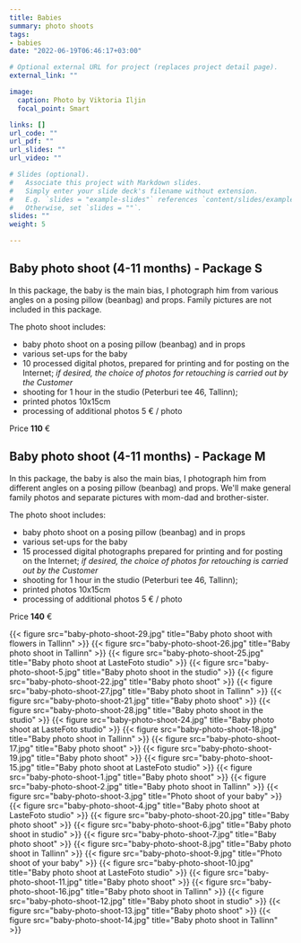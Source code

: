 ```yaml
---
title: Babies
summary: photo shoots
tags:
- babies
date: "2022-06-19T06:46:17+03:00"

# Optional external URL for project (replaces project detail page).
external_link: ""

image:
  caption: Photo by Viktoria Iljin
  focal_point: Smart

links: []
url_code: ""
url_pdf: ""
url_slides: ""
url_video: ""

# Slides (optional).
#   Associate this project with Markdown slides.
#   Simply enter your slide deck's filename without extension.
#   E.g. `slides = "example-slides"` references `content/slides/example-slides.md`.
#   Otherwise, set `slides = ""`.
slides: ""
weight: 5

---
```

## Baby photo shoot (4-11 months) - Package S

In this package, the baby is the main bias, I photograph him from various angles on a posing pillow (beanbag) and props. Family pictures are not included in this package.

The photo shoot includes:
* baby photo shoot on a posing pillow (beanbag) and in props
* various set-ups for the baby
* 10 processed digital photos, prepared for printing and for posting on the Internet;
_if desired, the choice of photos for retouching is carried out by the Customer_
* shooting for 1 hour in the studio (Peterburi tee 46, Tallinn);
* printed photos 10x15cm
* processing of additional photos 5 € / photo

Price **110** €

## Baby photo shoot (4-11 months) - Package M

In this package, the baby is also the main bias, I photograph him from different angles on a posing pillow (beanbag) and props. We'll make general family photos and separate pictures with mom-dad and brother-sister.

The photo shoot includes:
* baby photo shoot on a posing pillow (beanbag) and in props
* various set-ups for the baby
* 15 processed digital photographs prepared for printing and for posting on the Internet;
_if desired, the choice of photos for retouching is carried out by the Customer_
* shooting for 1 hour in the studio (Peterburi tee 46, Tallinn);
* printed photos 10x15cm
* processing of additional photos 5 € / photo

Price **140** €

{{< figure src="baby-photo-shoot-29.jpg" title="Baby photo shoot with flowers in Tallinn" >}}
{{< figure src="baby-photo-shoot-26.jpg" title="Baby photo shoot in Tallinn" >}}
{{< figure src="baby-photo-shoot-25.jpg" title="Baby photo shoot at LasteFoto studio" >}}
{{< figure src="baby-photo-shoot-5.jpg" title="Baby photo shoot in the studio" >}}
{{< figure src="baby-photo-shoot-22.jpg" title="Baby photo shoot" >}}
{{< figure src="baby-photo-shoot-27.jpg" title="Baby photo shoot in Tallinn" >}}
{{< figure src="baby-photo-shoot-21.jpg" title="Baby photo shoot" >}}
{{< figure src="baby-photo-shoot-28.jpg" title="Baby photo shoot in the studio" >}}
{{< figure src="baby-photo-shoot-24.jpg" title="Baby photo shoot at LasteFoto studio" >}}
{{< figure src="baby-photo-shoot-18.jpg" title="Baby photo shoot in Tallinn" >}}
{{< figure src="baby-photo-shoot-17.jpg" title="Baby photo shoot" >}}
{{< figure src="baby-photo-shoot-19.jpg" title="Baby photo shoot" >}}
{{< figure src="baby-photo-shoot-15.jpg" title="Baby photo shoot at LasteFoto studio" >}}
{{< figure src="baby-photo-shoot-1.jpg" title="Baby photo shoot" >}}
{{< figure src="baby-photo-shoot-2.jpg" title="Baby photo shoot in Tallinn" >}}
{{< figure src="baby-photo-shoot-3.jpg" title="Photo shoot of your baby" >}}
{{< figure src="baby-photo-shoot-4.jpg" title="Baby photo shoot at LasteFoto studio" >}}
{{< figure src="baby-photo-shoot-20.jpg" title="Baby photo shoot" >}}
{{< figure src="baby-photo-shoot-6.jpg" title="Baby photo shoot in studio" >}}
{{< figure src="baby-photo-shoot-7.jpg" title="Baby photo shoot" >}}
{{< figure src="baby-photo-shoot-8.jpg" title="Baby photo shoot in Tallinn" >}}
{{< figure src="baby-photo-shoot-9.jpg" title="Photo shoot of your baby" >}}
{{< figure src="baby-photo-shoot-10.jpg" title="Baby photo shoot at LasteFoto studio" >}}
{{< figure src="baby-photo-shoot-11.jpg" title="Baby photo shoot" >}}
{{< figure src="baby-photo-shoot-16.jpg" title="Baby photo shoot in Tallinn" >}}
{{< figure src="baby-photo-shoot-12.jpg" title="Baby photo shoot in studio" >}}
{{< figure src="baby-photo-shoot-13.jpg" title="Baby photo shoot" >}}
{{< figure src="baby-photo-shoot-14.jpg" title="Baby photo shoot in Tallinn" >}}